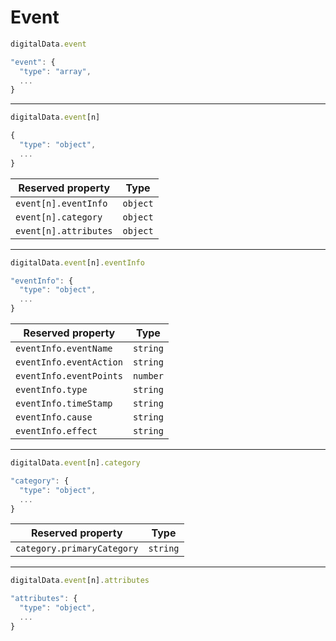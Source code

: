 # Event

```javascript
digitalData.event
```

```javascript
"event": {
  "type": "array",
  ...
}
```

----

```javascript
digitalData.event[n]
```

```javascript
{
  "type": "object",
  ...
}
```

| Reserved property     | Type     |
| --------------------- | -------- |
| `event[n].eventInfo`  | `object` |
| `event[n].category`   | `object` |
| `event[n].attributes` | `object` |

----

```javascript
digitalData.event[n].eventInfo
```

```javascript
"eventInfo": {
  "type": "object",
  ...
}
```

| Reserved property       | Type     |
| ----------------------- | -------- |
| `eventInfo.eventName`   | `string` |
| `eventInfo.eventAction` | `string` |
| `eventInfo.eventPoints` | `number` |
| `eventInfo.type`        | `string` |
| `eventInfo.timeStamp`   | `string` |
| `eventInfo.cause`       | `string` |
| `eventInfo.effect`      | `string` |

----

```javascript
digitalData.event[n].category
```

```javascript
"category": {
  "type": "object",
  ...
}
```

| Reserved property          | Type     |
| -------------------------- | -------- |
| `category.primaryCategory` | `string` |

----

```javascript
digitalData.event[n].attributes
```

```javascript
"attributes": {
  "type": "object",
  ...
}
```
